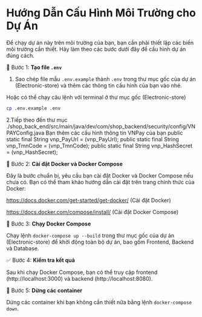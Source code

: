 
# Hướng Dẫn Cấu Hình Môi Trường cho Dự Án

Để chạy dự án này trên môi trường của bạn, bạn cần phải thiết lập các biến môi trường cần thiết. Hãy làm theo các bước dưới đây để cấu hình dự án đúng cách.

📁 Bước 1: **Tạo file `.env`**

1. Sao chép file mẫu `.env.example` thành `.env` trong thư mục gốc của dự án (Electronic-store) 
và thêm các thông tin cấu hình của bạn vào nhé.

Hoặc có thể chạy câu lệnh với terminal ở thư mục gốc (Electronic-store) 
   ```bash
  cp .env.example .env  
   ```

2.Tiếp theo đến thư mục ./shop_back_end/src/main/java/dev/com/shop_backend/security/config/VNPAYConfig.java 
Bạn thêm các cấu hình thông tin VNPay của bạn
public static final String vnp_PayUrl =   (vnp_PayUrl);
public static final String vnp_TmnCode = (vnp_TmnCode);
public static final String vnp_HashSecret = (vnp_HashSecret);


🐳 Bước 2: **Cài đặt Docker và Docker Compose**

Đây là bước chuẩn bị, yêu cầu bạn cài đặt Docker và Docker Compose nếu chưa có.
Bạn có thể tham khảo hướng dẫn cài đặt trên trang chính thức của Docker:

https://docs.docker.com/get-started/get-docker/ (Cài đặt Docker)

https://docs.docker.com/compose/install/ (Cài đặt Docker Compose)

🚀 Bước 3: **Chạy Docker Compose**

Chạy lệnh `docker-compose up --build` trong thư mục gốc của dự án (Electronic-store) để khởi động toàn bộ dự án, 
bao gồm Frontend, Backend và Database.


✅ Bước 4: **Kiểm tra kết quả**

Sau khi chạy Docker Compose, bạn có thể truy cập frontend (http://localhost:3000) và backend (http://localhost:8080).



🛑 Bước 5: **Dừng các container**

Dừng các container khi bạn không cần thiết nữa bằng lệnh `docker-compose down`.
